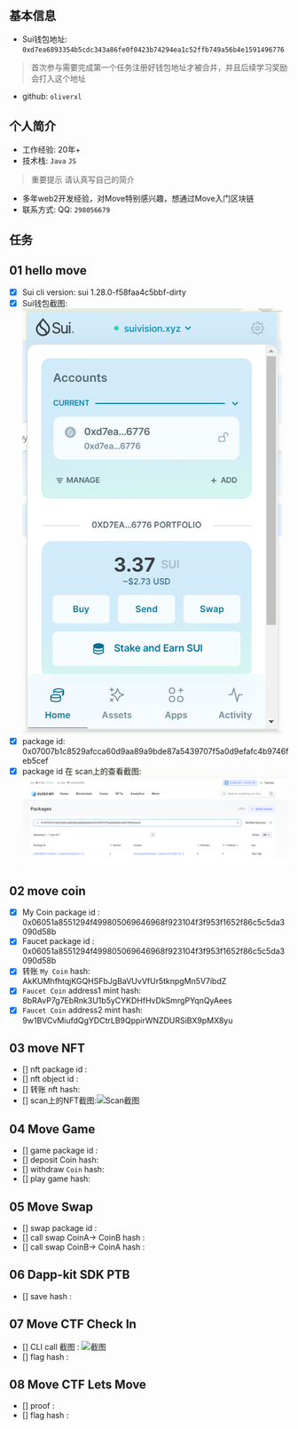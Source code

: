 ## 基本信息
- Sui钱包地址: `0xd7ea6893354b5cdc343a86fe0f0423b74294ea1c52ffb749a56b4e1591496776`
> 首次参与需要完成第一个任务注册好钱包地址才被合并，并且后续学习奖励会打入这个地址
- github: `oliverxl`

## 个人简介
- 工作经验: 20年+
- 技术栈: `Java` `JS`
> 重要提示 请认真写自己的简介
- 多年web2开发经验，对Move特别感兴趣，想通过Move入门区块链
- 联系方式: QQ: `298056679` 

## 任务

##   01 hello move  
- [x] Sui cli version: sui 1.28.0-f58faa4c5bbf-dirty
- [x] Sui钱包截图: ![Sui钱包截图](./images/suiwallet_oliverxl.png)
- [x] package id: 0x07007b1c8529afcca60d9aa89a9bde87a5439707f5a0d9efafc4b9746feb5cef 
- [x] package id 在 scan上的查看截图:![Scan截图](./images/suiscan_oliverxl.png)

##   02 move coin
- [x] My Coin package id : 0x06051a8551294f499805069646968f923104f3f953f1652f86c5c5da3090d58b
- [x] Faucet package id :  0x06051a8551294f499805069646968f923104f3f953f1652f86c5c5da3090d58b
- [x] 转账 `My Coin` hash:  AkKUMhfhtqjKGQHSFbJgBaVUvVfUr5tknpgMn5V7ibdZ
- [x] `Faucet Coin` address1 mint hash: 8bRAvP7g7EbRnk3U1b5yCYKDHfHvDkSmrgPYqnQyAees
- [x] `Faucet Coin` address2 mint hash: 9w1BVCvMiufdQgYDCtrLB9QppirWNZDURSiBX9pMX8yu

##   03 move NFT
- [] nft package id :
- [] nft object id : 
- [] 转账 nft  hash:
- [] scan上的NFT截图:![Scan截图](./images/你的图片地址)

##   04 Move Game
- [] game package id :
- [] deposit Coin hash:
- [] withdraw `Coin` hash:
- [] play game hash:

##   05 Move Swap
- [] swap package id :
- [] call swap CoinA-> CoinB  hash :
- [] call swap CoinB-> CoinA  hash :

##   06 Dapp-kit SDK PTB
- [] save hash :

##   07 Move CTF Check In
- [] CLI call 截图 : ![截图](./images/你的图片地址)
- [] flag hash :

##   08 Move CTF Lets Move
- [] proof : 
- [] flag hash :
